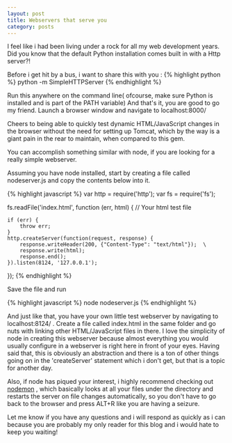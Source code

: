 ```yaml
---
layout: post
title: Webservers that serve you
category: posts
---
```

I feel like i had been living under a rock for all my web development years. Did you know that the default Python installation comes built in with a Http server?!

Before i get hit by a bus, i want to share this with you :
{% highlight python %}
python -m SimpleHTTPServer
{% endhighlight %}

Run this anywhere on the command line( ofcourse, make sure Python is installed and is part of the PATH variable)
And that's it, you are good to go my friend. Launch a browser window and navigate to localhost:8000/

Cheers to being able to quickly test dynamic HTML/JavaScript changes in the browser without the need for setting up 
Tomcat, which by the way is a giant pain in the rear to maintain, when compared to this gem.

You can accomplish something similar with node, if you are looking for a really simple webserver.

Assuming you have node installed, start by creating a file called nodeserver.js and copy the contents below into it.

{% highlight javascript %}
var http = require('http');
var fs = require('fs');

fs.readFile('index.html', function (err, html) {   // Your html test file


    if (err) {
        throw err;
    }
    http.createServer(function(request, response) {
        response.writeHeader(200, {"Content-Type": "text/html"});  \
        response.write(html); 
        response.end();
    }).listen(8124, '127.0.0.1');
});
{% endhighlight %}

Save the file and run 

{% highlight javascript %}
node nodeserver.js
{% endhighlight %}

And just like that, you have your own little test webserver by navigating to localhost:8124/ . Create a file called index.html in the same folder and go nuts with linking other HTML/JavaScript files in there.
I love the simplicity of node in creating this webserver because almost everything you would usually configure in a webserver is right here in front of your eyes. Having said that, this is obviously an abstraction and there is a ton of other things going on in the 'createServer' statement which i don't get, but that is a topic for another day.

Also, if node has piqued your interest, i highly recommend checking out <a href ="https://github.com/remy/nodemon">nodemon</a> , which basically looks at all your files under the directory and restarts the server on file changes automatically, so you don't have to go back to the browser and press ALT+R like you are having a seizure.

Let me know if you have any questions and i will respond as quickly as i can because you are probably my only reader for this blog and i would hate to keep you waiting!



